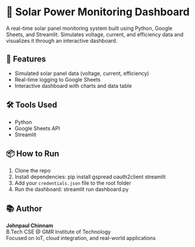 # 🔆 Solar Power Monitoring Dashboard

A real-time solar panel monitoring system built using Python, Google Sheets, and Streamlit. Simulates voltage, current, and efficiency data and visualizes it through an interactive dashboard.

## 🚀 Features
- Simulated solar panel data (voltage, current, efficiency)
- Real-time logging to Google Sheets
- Interactive dashboard with charts and data table

## 🛠️ Tools Used
- Python
- Google Sheets API
- Streamlit

## 📦 How to Run
1. Clone the repo
2. Install dependencies:
pip install gspread oauth2client streamlit
3. Add your `credentials.json` file to the root folder
4. Run the dashboard:
streamlit run dashboard.py


## 📚 Author
**Johnpaul Chinnam**  
B.Tech CSE @ GMR Institute of Technology  
Focused on IoT, cloud integration, and real-world applications

